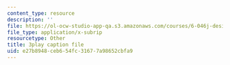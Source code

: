 ```yaml
---
content_type: resource
description: ''
file: https://ol-ocw-studio-app-qa.s3.amazonaws.com/courses/6-046j-design-and-analysis-of-algorithms-spring-2015/e27b8948ceb654fc31677a98652cbfa9_WwMz2fJwUCg.srt
file_type: application/x-subrip
resourcetype: Other
title: 3play caption file
uid: e27b8948-ceb6-54fc-3167-7a98652cbfa9
---
```

